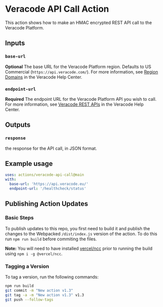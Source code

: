 # Veracode API Call Action

This action shows how to make an HMAC encrypted REST API call to the Veracode Platform.

## Inputs

### `base-url`
**Optional** The base URL for the Veracode Platform region. Defaults to US Commercial (`https://api.veracode.com/`). For more information, see [Region Domains](https://docs.veracode.com/r/Region_Domains_for_Veracode_APIs#rest-apis) in the Veracode Help Center.

### `endpoint-url`
**Required** The endpoint URL for the Veracode Platform API you wish to call. For more information, see [Veracode REST APIs](https://docs.veracode.com/r/c_rest_intro) in the Veracode Help Center.

## Outputs

### `response`

the response for the API call, in JSON format.

## Example usage

```yaml
uses: actions/veracode-api-call@main
with:
  base-url: 'https://api.veracode.eu/'
  endpoint-url: '/healthcheck/status'
```

## Publishing Action Updates

### Basic Steps

To publish updates to this repo, you first need to build it and publish the changes to the Webpacked `/dist/index.js` version of the action. To do this run `npm run build` before commiting the files.

**Note:** You will need to have installed [vercel/ncc](https://github.com/vercel/ncc) prior to running the build using `npm i -g @vercel/ncc`.

### Tagging a Version

To tag a version, run the following commands:

```bash
npm run build
git commit -m "New action v1.3"
git tag -a -m "New action v1.3" v1.3
git push --follow-tags
```
